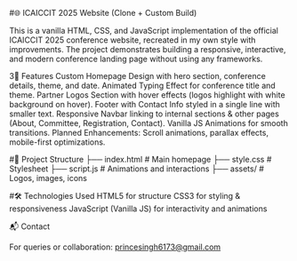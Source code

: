 #🌐 ICAICCIT 2025 Website (Clone + Custom Build)

This is a vanilla HTML, CSS, and JavaScript implementation of the official ICAICCIT 2025 conference website, recreated in my own style with improvements.
The project demonstrates building a responsive, interactive, and modern conference landing page without using any frameworks.

3🚀 Features
Custom Homepage Design with hero section, conference details, theme, and date.
Animated Typing Effect for conference title and theme.
Partner Logos Section with hover effects (logos highlight with white background on hover).
Footer with Contact Info styled in a single line with smaller text.
Responsive Navbar linking to internal sections & other pages (About, Committee, Registration, Contact).
Vanilla JS Animations for smooth transitions.
Planned Enhancements: Scroll animations, parallax effects, mobile-first optimizations.

#📂 Project Structure
├── index.html      # Main homepage
├── style.css       # Stylesheet
├── script.js       # Animations and interactions
├── assets/         # Logos, images, icons

#🛠️ Technologies Used
HTML5 for structure
CSS3 for styling & responsiveness
JavaScript (Vanilla JS) for interactivity and animations

📬 Contact

For queries or collaboration:
princesingh6173@gmail.com